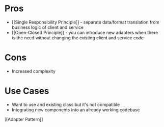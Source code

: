 # Pros
- [[Single Responsibility Principle]] - separate data/format translation from business logic of client and service
- [[Open-Closed Principle]] - you can introduce new adapters when there is the need without changing the existing client and service code

# Cons
- Increased complexity

# Use Cases
- Want to use and existing class but it's not compatible
- Integrating new components into an already working codebase

[[Adapter Pattern]]